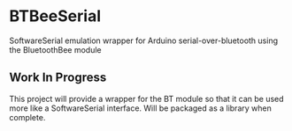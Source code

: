BTBeeSerial
===========

SoftwareSerial emulation wrapper for Arduino serial-over-bluetooth using the BluetoothBee module

Work In Progress
----------------
This project will provide a wrapper for the BT
module so that it can be used more like a SoftwareSerial
interface.  Will be packaged as a library when complete.


